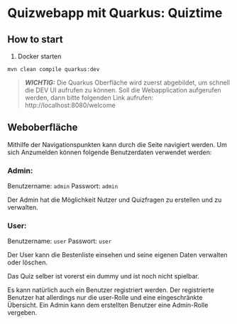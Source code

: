 # Quizwebapp mit Quarkus: Quiztime

## How to start

1. Docker starten

```shell script
mvn clean compile quarkus:dev
```

> **_WICHTIG:_**  Die Quarkus Oberfläche wird zuerst abgebildet, um schnell die DEV UI aufrufen zu können.
> Soll die Webapplication aufgerufen werden, dann bitte folgenden Link aufrufen:
>http://localhost:8080/welcome

## Weboberfläche

Mithilfe der Navigationspunkten kann durch die Seite navigiert werden.
Um sich Anzumelden können folgende Benutzerdaten verwendet werden:

### Admin:
Benutzername: `admin`
Passwort: `admin`

Der Admin hat die Möglichkeit Nutzer und Quizfragen zu erstellen und zu verwalten.

### User:
Benutzername: `user`
Passwort: `user`

Der User kann die Bestenliste einsehen und seine eigenen Daten verwalten oder löschen.

Das Quiz selber ist vorerst ein dummy und ist noch nicht spielbar.

Es kann  natürlich auch ein Benutzer registriert werden. Der registrierte Benutzer hat allerdings nur die user-Rolle und eine eingeschränkte Übersicht. Ein Admin kann dem erstellten Benutzer eine Admin-Rolle vergeben.